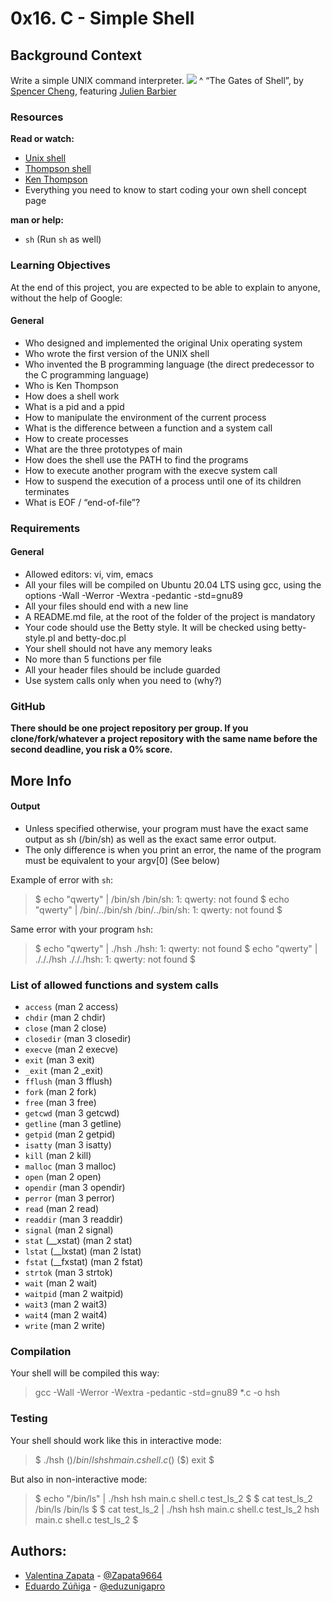 # 0x16. C - Simple Shell

## Background Context
Write a simple UNIX command interpreter.
![](https://s3.amazonaws.com/intranet-projects-files/holbertonschool-low_level_programming/235/shell.jpeg)
^ “The Gates of Shell”, by [Spencer Cheng](https://twitter.com/spencerhcheng/status/855104635069054977 "Spencer Cheng"), featuring [Julien Barbier](https://twitter.com/julienbarbier42 "Julien Barbier")

### Resources
**Read or watch:**

- [Unix shell](https://en.wikipedia.org/wiki/Unix_shell "Unix shell")
- [Thompson shell](https://en.wikipedia.org/wiki/Thompson_shell "Thompson shell")
- [Ken Thompson](https://en.wikipedia.org/wiki/Ken_Thompson "Ken Thompson")
- Everything you need to know to start coding your own shell concept page

**man or help:**
- `sh` (Run `sh` as well)

### Learning Objectives

At the end of this project, you are expected to be able to explain to anyone, without the help of Google:
#### General

- Who designed and implemented the original Unix operating system
- Who wrote the first version of the UNIX shell
- Who invented the B programming language (the direct predecessor to the C programming language)
- Who is Ken Thompson
- How does a shell work
- What is a pid and a ppid
- How to manipulate the environment of the current process
- What is the difference between a function and a system call
- How to create processes
- What are the three prototypes of main
- How does the shell use the PATH to find the programs
- How to execute another program with the execve system call
- How to suspend the execution of a process until one of its children terminates
- What is EOF / “end-of-file”?

### Requirements

#### General
- Allowed editors: vi, vim, emacs
- All your files will be compiled on Ubuntu 20.04 LTS using gcc, using the options -Wall -Werror -Wextra -pedantic -std=gnu89
- All your files should end with a new line
- A README.md file, at the root of the folder of the project is mandatory
- Your code should use the Betty style. It will be checked using betty-style.pl and betty-doc.pl
- Your shell should not have any memory leaks
- No more than 5 functions per file
- All your header files should be include guarded
- Use system calls only when you need to (why?)
### GitHub
**There should be one project repository per group. If you clone/fork/whatever a project repository with the same name before the second deadline, you risk a 0% score.**

## More Info
#### Output
- Unless specified otherwise, your program must have the exact same output as sh (/bin/sh) as well as the exact same error output.
- The only difference is when you print an error, the name of the program must be equivalent to your argv[0] (See below)

Example of error with `sh`:

> $ echo "qwerty" | /bin/sh
/bin/sh: 1: qwerty: not found
$ echo "qwerty" | /bin/../bin/sh
/bin/../bin/sh: 1: qwerty: not found
$

Same error with your program `hsh`:

>$ echo "qwerty" | ./hsh
./hsh: 1: qwerty: not found
$ echo "qwerty" | ./././hsh
./././hsh: 1: qwerty: not found
$

### List of allowed functions and system calls
- `access` (man 2 access)
- `chdir` (man 2 chdir)
- `close` (man 2 close)
- `closedir` (man 3 closedir)
- `execve` (man 2 execve)
- `exit` (man 3 exit)
- `_exit` (man 2 _exit)
- `fflush` (man 3 fflush)
- `fork` (man 2 fork)
- `free` (man 3 free)
- `getcwd` (man 3 getcwd)
- `getline` (man 3 getline)
- `getpid` (man 2 getpid)
- `isatty` (man 3 isatty)
- `kill` (man 2 kill)
- `malloc` (man 3 malloc)
- `open` (man 2 open)
- `opendir` (man 3 opendir)
- `perror` (man 3 perror)
- `read` (man 2 read)
- `readdir` (man 3 readdir)
- `signal` (man 2 signal)
- `stat` (__xstat) (man 2 stat)
- `lstat` (__lxstat) (man 2 lstat)
- `fstat` (__fxstat) (man 2 fstat)
- `strtok` (man 3 strtok)
- `wait` (man 2 wait)
- `waitpid` (man 2 waitpid)
- `wait3` (man 2 wait3)
- `wait4` (man 2 wait4)
- `write` (man 2 write)

### Compilation
Your shell will be compiled this way:

>gcc -Wall -Werror -Wextra -pedantic -std=gnu89 *.c -o hsh

### Testing

Your shell should work like this in interactive mode:

>$ ./hsh
($) /bin/ls
hsh main.c shell.c
($)
($) exit
$

But also in non-interactive mode:

>$ echo "/bin/ls" | ./hsh
hsh main.c shell.c test_ls_2
$
$ cat test_ls_2
/bin/ls
/bin/ls
$
$ cat test_ls_2 | ./hsh
hsh main.c shell.c test_ls_2
hsh main.c shell.c test_ls_2
$

## Authors:
- [Valentina Zapata](https://github.com/ "Valentina Zapata") - [@Zapata9664](https://twitter.com/Zapata9664 "@Zapata9664")
- [Eduardo Zúñiga](https://github.com/edwardzuniga/ "Eduardo Zúñiga") - [@eduzunigapro](https://twitter.com/eduzunigapro "@eduzunigapro")